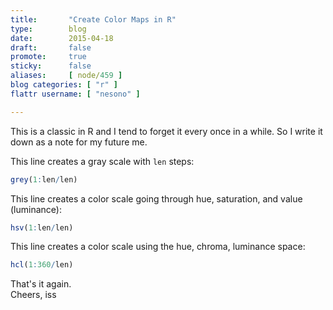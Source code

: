 ```yaml
---
title:       "Create Color Maps in R"
type:        blog
date:        2015-04-18
draft:       false
promote:     true
sticky:      false
aliases:     [ node/459 ]
blog categories: [ "r" ]
flattr username: [ "nesono" ]

---
```


This is a classic in R and I tend to forget it every once in a while. So I write it down as  a note for my future me.

This line creates a gray scale with `len` steps:

```R
grey(1:len/len)
```

This line creates a color scale going through hue, saturation, and value (luminance):

```R
hsv(1:len/len)
```

This line creates a color scale using the hue, chroma, luminance space:

```R
hcl(1:360/len)
```

That's it again.  
Cheers, iss
